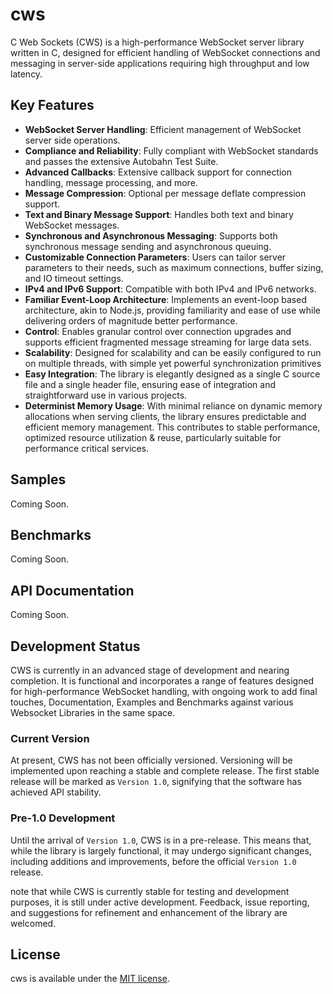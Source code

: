# cws


C Web Sockets (CWS) is a high-performance WebSocket server library written in C, designed for efficient handling of WebSocket connections and messaging in server-side applications requiring high throughput and low latency.

## Key Features
- **WebSocket Server Handling**: Efficient management of WebSocket server side operations.
- **Compliance and Reliability**: Fully compliant with WebSocket standards and passes the extensive Autobahn Test Suite.
- **Advanced Callbacks**: Extensive callback support for connection handling, message processing, and more.
- **Message Compression**: Optional per message deflate compression support.
- **Text and Binary Message Support**: Handles both text and binary WebSocket messages.
- **Synchronous and Asynchronous Messaging**: Supports both synchronous message sending and asynchronous queuing.
- **Customizable Connection Parameters**: Users can tailor server parameters to their needs, such as maximum connections, buffer sizing, and IO timeout settings.
- **IPv4 and IPv6 Support**: Compatible with both IPv4 and IPv6 networks.
- **Familiar Event-Loop Architecture**: Implements an event-loop based architecture, akin to Node.js, providing familiarity and ease of use while delivering orders of magnitude better performance.
- **Control**: Enables granular control over connection upgrades and supports efficient fragmented message streaming for large data sets.
- **Scalability**: Designed for scalability and can be easily configured to run on multiple threads, with simple yet powerful synchronization primitives
- **Easy Integration**: The library is elegantly designed as a single C source file and a single header file, ensuring ease of integration and straightforward use in various projects.
- **Determinist Memory Usage**: With minimal reliance on dynamic memory allocations when serving clients, the library ensures predictable and efficient memory management. This contributes to stable performance, optimized resource utilization & reuse, particularly suitable for performance critical services.

## Samples

Coming Soon. 

## Benchmarks

Coming Soon.


## API Documentation

Coming Soon.


## Development Status

CWS is currently in an advanced stage of development and nearing completion. It is functional and incorporates a range of features designed for high-performance WebSocket handling, with ongoing work to add final touches, Documentation, Examples and Benchmarks against various Websocket Libraries in the same space.

### Current Version

At present, CWS has not been officially versioned. Versioning will be implemented upon reaching a stable and complete release. The first stable release will be marked as `Version 1.0`, signifying that the software has achieved API stability.

### Pre-1.0 Development

Until the arrival of `Version 1.0`, CWS is in a pre-release. This means that, while the library is largely functional, it may undergo significant changes, including additions and improvements, before the official `Version 1.0` release.


note that while CWS is currently stable for testing and development purposes, it is still under active development. Feedback, issue reporting, and suggestions for refinement and enhancement of the library are welcomed.

## License

cws is available under the [MIT license](https://opensource.org/licenses/MIT).
